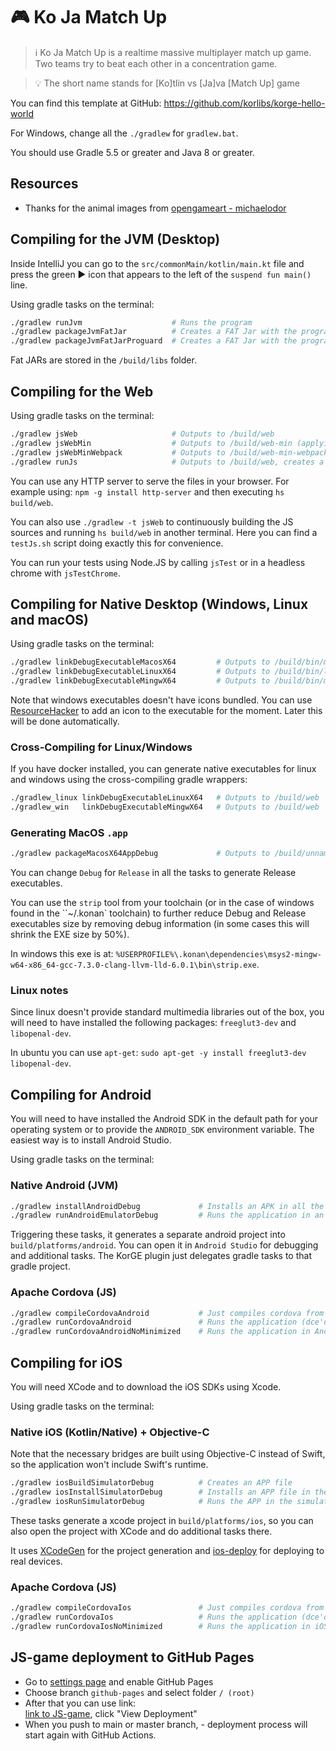 # 🎮 Ko Ja Match Up

> ℹ Ko Ja Match Up is a realtime massive multiplayer match up game.
> Two teams try to beat each other in a concentration game.

> 💡 The short name stands for [Ko]tlin vs [Ja]va [Match Up] game

You can find this template at GitHub: <https://github.com/korlibs/korge-hello-world>

For Windows, change all the `./gradlew` for `gradlew.bat`.

You should use Gradle 5.5 or greater and Java 8 or greater.

## Resources

* Thanks for the animal images from [opengameart - michaelodor](https://opengameart.org/users/michaelodor)

## Compiling for the JVM (Desktop)

Inside IntelliJ you can go to the `src/commonMain/kotlin/main.kt` file and press the green ▶️ icon that appears to the
left of the `suspend fun main()` line.

Using gradle tasks on the terminal:

```bash
./gradlew runJvm                    # Runs the program
./gradlew packageJvmFatJar          # Creates a FAT Jar with the program
./gradlew packageJvmFatJarProguard  # Creates a FAT Jar with the program and applies Proguard to reduce the size
```

Fat JARs are stored in the `/build/libs` folder.

## Compiling for the Web

Using gradle tasks on the terminal:

```bash
./gradlew jsWeb                     # Outputs to /build/web
./gradlew jsWebMin                  # Outputs to /build/web-min (applying Dead Code Elimination)
./gradlew jsWebMinWebpack           # Outputs to /build/web-min-webpack (minimizing and grouping into a single bundle.js file)
./gradlew runJs                     # Outputs to /build/web, creates a small http server and opens a browser
```

You can use any HTTP server to serve the files in your browser. For example using: `npm -g install http-server` and then
executing `hs build/web`.

You can also use `./gradlew -t jsWeb` to continuously building the JS sources and running `hs build/web` in another
terminal. Here you can find a `testJs.sh` script doing exactly this for convenience.

You can run your tests using Node.JS by calling `jsTest` or in a headless chrome with `jsTestChrome`.

## Compiling for Native Desktop (Windows, Linux and macOS)

Using gradle tasks on the terminal:

```bash
./gradlew linkDebugExecutableMacosX64         # Outputs to /build/bin/macosX64/mainDebugExecutable/main.kexe
./gradlew linkDebugExecutableLinuxX64         # Outputs to /build/bin/linuxX64/mainDebugExecutable/main.kexe
./gradlew linkDebugExecutableMingwX64         # Outputs to /build/bin/mingwX64/mainDebugExecutable/main.exe
```

Note that windows executables doesn't have icons bundled. You can
use [ResourceHacker](http://www.angusj.com/resourcehacker/) to add an icon to the executable for the moment. Later this
will be done automatically.

### Cross-Compiling for Linux/Windows

If you have docker installed, you can generate native executables for linux and windows using the cross-compiling gradle
wrappers:

```bash
./gradlew_linux linkDebugExecutableLinuxX64   # Outputs to /build/web
./gradlew_win   linkDebugExecutableMingwX64   # Outputs to /build/web
```

### Generating MacOS `.app`

```bash
./gradlew packageMacosX64AppDebug             # Outputs to /build/unnamed-debug.app
```

You can change `Debug` for `Release` in all the tasks to generate Release executables.

You can use the `strip` tool from your toolchain (or in the case of windows found in the ``~/.konan` toolchain)
to further reduce Debug and Release executables size by removing debug information (in some cases this will shrink the
EXE size by 50%).

In windows this exe is
at: `%USERPROFILE%\.konan\dependencies\msys2-mingw-w64-x86_64-gcc-7.3.0-clang-llvm-lld-6.0.1\bin\strip.exe`.

### Linux notes

Since linux doesn't provide standard multimedia libraries out of the box, you will need to have installed the following
packages: `freeglut3-dev` and `libopenal-dev`.

In ubuntu you can use `apt-get`: `sudo apt-get -y install freeglut3-dev libopenal-dev`.

## Compiling for Android

You will need to have installed the Android SDK in the default path for your operating system or to provide
the `ANDROID_SDK` environment variable. The easiest way is to install Android Studio.

Using gradle tasks on the terminal:

### Native Android (JVM)

```bash
./gradlew installAndroidDebug             # Installs an APK in all the connected devices
./gradlew runAndroidEmulatorDebug         # Runs the application in an emulator
```

Triggering these tasks, it generates a separate android project into `build/platforms/android`. You can open it
in `Android Studio` for debugging and additional tasks. The KorGE plugin just delegates gradle tasks to that gradle
project.

### Apache Cordova (JS)

```bash
./gradlew compileCordovaAndroid           # Just compiles cordova from Android
./gradlew runCordovaAndroid               # Runs the application (dce'd, minimized and webpacked) in an Android device
./gradlew runCordovaAndroidNoMinimized    # Runs the application in Android without minimizing (so you can use `chrome://inspect` to debug the application easier)
```

## Compiling for iOS

You will need XCode and to download the iOS SDKs using Xcode.

Using gradle tasks on the terminal:

### Native iOS (Kotlin/Native) + Objective-C

Note that the necessary bridges are built using Objective-C instead of Swift, so the application won't include Swift's
runtime.

```bash
./gradlew iosBuildSimulatorDebug          # Creates an APP file
./gradlew iosInstallSimulatorDebug        # Installs an APP file in the simulator
./gradlew iosRunSimulatorDebug            # Runs the APP in the simulator

```

These tasks generate a xcode project in `build/platforms/ios`, so you can also open the project with XCode and do
additional tasks there.

It uses [XCodeGen](https://github.com/yonaskolb/XcodeGen) for the project generation
and [ios-deploy](https://github.com/ios-control/ios-deploy) for deploying to real devices.

### Apache Cordova (JS)

```bash
./gradlew compileCordovaIos               # Just compiles cordova from iOS
./gradlew runCordovaIos                   # Runs the application (dce'd, minimized and webpacked) in an iOS device
./gradlew runCordovaIosNoMinimized        # Runs the application in iOS without minimizing (so you can use Safari on macOS to debug the application easier)
```

## JS-game deployment to GitHub Pages

- Go to [settings page](../../settings) and enable GitHub Pages
- Choose branch `github-pages` and select folder `/ (root)`
- After that you can use link:  
  [link to JS-game](../../deployments/activity_log?environment=github-pages), click "View Deployment"
- When you push to main or master branch, - deployment process will start again with GitHub Actions.  
